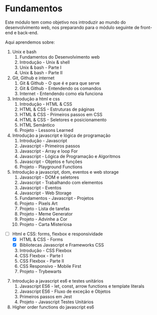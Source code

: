 # Fundamentos

Este módulo tem como objetivo nos introduzir ao mundo do desenvolvimento web, nos preparando para o módulo seguinte de front-end e back-end. 

Aqui aprendemos sobre:

1. Unix e bash
   1. Fundamentos do Desenvolvimento web
   2. Introdução - Unix & shell
   3. Unix & bash - Parte I
   4. Unix & bash - Parte II
2. Git, Github e internet
   1. Git & Github - O que é e para que serve
   2. Git & Github - Entendendo os comandos
   3. Internet - Entendendo como ela funciona
3. Introdução a html e css
   1. Introdução - HTML & CSS
   2. HTML & CSS - Estruturas de páginas
   3. HTML & CSS - Primeiros passos em CSS
   3. HTML & CSS - Seletores e posicionamento
   4. HTML Semântico
   5. Projeto - Lessons Learned
4. Introdução a javascript e lógica de programação
   1. Introdução - Javascript
   2. Javascript - Primeiros passos
   3. Javascript - Array e loop For
   4. Javascript - Lógica de Programação e Algoritmos
   5. Javascript - Objetos e funções
   6. Projeto - Playground Functions 
5. Introdução a javascript, dom, eventos e web storage
   1. Javascript - DOM e seletores
   2. Javascript - Trabalhando com elementos
   3. Javascript - Eventos
   4. Javascript - Web Storage
   5. Fundamentos - Javascript - Projetos
   6. Projeto - Pixels Art
   7. Projeto - Lista de tarefas
   8. Projeto - Meme Generator
   9. Projeto - Advinhe a Cor
   10. Projeto - Carta Misteriosa
- [ ] Html e CSS: forms, flexbox e responsividade
   - [x] HTML & CSS - Forms
   - [x] Bibliotecas Javascript e Frameworks CSS
   3. Introdução - CSS Flexbox
   4. CSS Flexbox - Parte I
   5. CSS Flexbox - Parte II
   6. CSS Responsivo - Mobile First
   7. Projeto - Trybewarts
7. Introdução a javascript es6 e testes unitários
   1. Javascript ES6 - let, const, arrow functions e template literals
   2. Javascript ES6 - Fluxo de exceção e Objetos
   3. Primeiros passos em Jest
   4. Projeto - Javascript Testes Unitários
8. Higher order functions do javascript es6